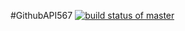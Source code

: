 #GithubAPI567
[![build status of master](https://app.travis-ci.com/RK-ops/GithubAPI567.svg?branch=main)](https://travis-ci.org/RK-ops/GithubAPI567)

